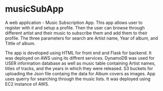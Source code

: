 # musicSubApp
A web application - Music Subscription App.
This app allows user to register with it and setup a profile.
Then the user can browse through different artist and their music to subscribe them and add them to their profile.
The three parameters for search are Artist name, Year of album, and Tittle of album.

The app is developed using HTML for front end and Flask for backend. 
It was deployed on AWS using its diffrent services.
DynamoDB was used for USER information database as well as music table containing Artist names, titles of tracks, and the years in which they were released.
S3 buckets for uploading the Json file containg the data for Album covers as images.
App uses querry for searching through the music lists.
It was deployed using EC2 instance of AWS.

